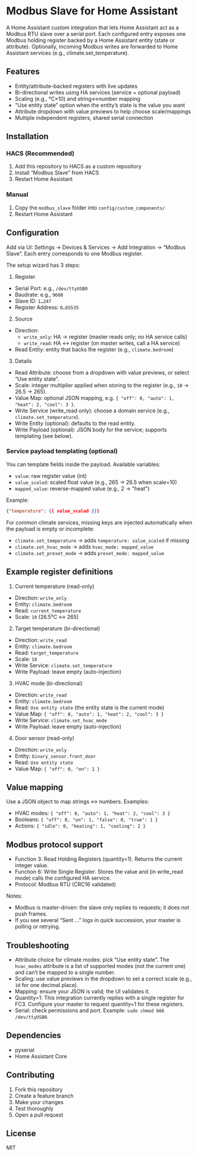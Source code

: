 # Modbus Slave for Home Assistant

A Home Assistant custom integration that lets Home Assistant act as a Modbus RTU slave over a serial port. Each configured entry exposes one Modbus holding register backed by a Home Assistant entity (state or attribute). Optionally, incoming Modbus writes are forwarded to Home Assistant services (e.g., climate.set_temperature).

## Features

- Entity/attribute-backed registers with live updates
- Bi-directional writes using HA services (service + optional payload)
- Scaling (e.g., °C×10) and string↔number mapping
- “Use entity state” option when the entity’s state is the value you want
- Attribute dropdown with value previews to help choose scale/mappings
- Multiple independent registers, shared serial connection

## Installation

### HACS (Recommended)
1. Add this repository to HACS as a custom repository
2. Install “Modbus Slave” from HACS
3. Restart Home Assistant

### Manual
1. Copy the `modbus_slave` folder into `config/custom_components/`
2. Restart Home Assistant

## Configuration

Add via UI: Settings → Devices & Services → Add Integration → “Modbus Slave”. Each entry corresponds to one Modbus register.

The setup wizard has 3 steps:

1) Register
- Serial Port: e.g., `/dev/ttyUSB0`
- Baudrate: e.g., `9600`
- Slave ID: `1…247`
- Register Address: `0…65535`

2) Source
- Direction:
  - `write_only`: HA → register (master reads only; no HA service calls)
  - `write_read`: HA ↔ register (on master writes, call a HA service)
- Read Entity: entity that backs the register (e.g., `climate.bedroom`)

3) Details
- Read Attribute: choose from a dropdown with value previews, or select “Use entity state”.
- Scale: integer multiplier applied when storing to the register (e.g., `10` → 26.5 → 265).
- Value Map: optional JSON mapping, e.g. `{ "off": 0, "auto": 1, "heat": 2, "cool": 3 }`.
- Write Service (write_read only): choose a domain service (e.g., `climate.set_temperature`).
- Write Entity (optional): defaults to the read entity.
- Write Payload (optional): JSON body for the service; supports templating (see below).

### Service payload templating (optional)
You can template fields inside the payload. Available variables:
- `value`: raw register value (int)
- `value_scaled`: scaled float value (e.g., 265 → 26.5 when scale=10)
- `mapped_value`: reverse-mapped value (e.g., 2 → "heat")

Example:
```json
{"temperature": {{ value_scaled }}}
```

For common climate services, missing keys are injected automatically when the payload is empty or incomplete:
- `climate.set_temperature` → adds `temperature: value_scaled` if missing
- `climate.set_hvac_mode` → adds `hvac_mode: mapped_value`
- `climate.set_preset_mode` → adds `preset_mode: mapped_value`

## Example register definitions

1) Current temperature (read-only)
- Direction: `write_only`
- Entity: `climate.bedroom`
- Read: `current_temperature`
- Scale: `10` (26.5°C ↔ 265)

2) Target temperature (bi-directional)
- Direction: `write_read`
- Entity: `climate.bedroom`
- Read: `target_temperature`
- Scale: `10`
- Write Service: `climate.set_temperature`
- Write Payload: leave empty (auto-injection)

3) HVAC mode (bi-directional)
- Direction: `write_read`
- Entity: `climate.bedroom`
- Read: `Use entity state` (the entity state is the current mode)
- Value Map: `{ "off": 0, "auto": 1, "heat": 2, "cool": 3 }`
- Write Service: `climate.set_hvac_mode`
- Write Payload: leave empty (auto-injection)

4) Door sensor (read-only)
- Direction: `write_only`
- Entity: `binary_sensor.front_door`
- Read: `Use entity state`
- Value Map: `{ "off": 0, "on": 1 }`

## Value mapping

Use a JSON object to map strings ↔ numbers. Examples:
- HVAC modes: `{ "off": 0, "auto": 1, "heat": 2, "cool": 3 }`
- Booleans: `{ "off": 0, "on": 1, "false": 0, "true": 1 }`
- Actions: `{ "idle": 0, "heating": 1, "cooling": 2 }`

## Modbus protocol support

- Function 3: Read Holding Registers (quantity=1). Returns the current integer value.
- Function 6: Write Single Register. Stores the value and (in write_read mode) calls the configured HA service.
- Protocol: Modbus RTU (CRC16 validated)

Notes:
- Modbus is master-driven: the slave only replies to requests; it does not push frames.
- If you see several “Sent …” logs in quick succession, your master is polling or retrying.

## Troubleshooting

- Attribute choice for climate modes: pick “Use entity state”. The `hvac_modes` attribute is a list of supported modes (not the current one) and can’t be mapped to a single number.
- Scaling: use value previews in the dropdown to set a correct scale (e.g., `10` for one decimal place).
- Mapping: ensure your JSON is valid; the UI validates it.
- Quantity=1: This integration currently replies with a single register for FC3. Configure your master to request quantity=1 for these registers.
- Serial: check permissions and port. Example: `sudo chmod 666 /dev/ttyUSB0`.

## Dependencies

- pyserial
- Home Assistant Core

## Contributing

1. Fork this repository
2. Create a feature branch
3. Make your changes
4. Test thoroughly
5. Open a pull request

## License

MIT

